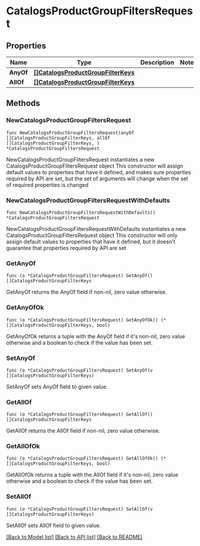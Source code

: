 # CatalogsProductGroupFiltersRequest

## Properties

Name | Type | Description | Notes
------------ | ------------- | ------------- | -------------
**AnyOf** | [**[]CatalogsProductGroupFilterKeys**](CatalogsProductGroupFilterKeys.md) |  | 
**AllOf** | [**[]CatalogsProductGroupFilterKeys**](CatalogsProductGroupFilterKeys.md) |  | 

## Methods

### NewCatalogsProductGroupFiltersRequest

`func NewCatalogsProductGroupFiltersRequest(anyOf []CatalogsProductGroupFilterKeys, allOf []CatalogsProductGroupFilterKeys, ) *CatalogsProductGroupFiltersRequest`

NewCatalogsProductGroupFiltersRequest instantiates a new CatalogsProductGroupFiltersRequest object
This constructor will assign default values to properties that have it defined,
and makes sure properties required by API are set, but the set of arguments
will change when the set of required properties is changed

### NewCatalogsProductGroupFiltersRequestWithDefaults

`func NewCatalogsProductGroupFiltersRequestWithDefaults() *CatalogsProductGroupFiltersRequest`

NewCatalogsProductGroupFiltersRequestWithDefaults instantiates a new CatalogsProductGroupFiltersRequest object
This constructor will only assign default values to properties that have it defined,
but it doesn't guarantee that properties required by API are set

### GetAnyOf

`func (o *CatalogsProductGroupFiltersRequest) GetAnyOf() []CatalogsProductGroupFilterKeys`

GetAnyOf returns the AnyOf field if non-nil, zero value otherwise.

### GetAnyOfOk

`func (o *CatalogsProductGroupFiltersRequest) GetAnyOfOk() (*[]CatalogsProductGroupFilterKeys, bool)`

GetAnyOfOk returns a tuple with the AnyOf field if it's non-nil, zero value otherwise
and a boolean to check if the value has been set.

### SetAnyOf

`func (o *CatalogsProductGroupFiltersRequest) SetAnyOf(v []CatalogsProductGroupFilterKeys)`

SetAnyOf sets AnyOf field to given value.


### GetAllOf

`func (o *CatalogsProductGroupFiltersRequest) GetAllOf() []CatalogsProductGroupFilterKeys`

GetAllOf returns the AllOf field if non-nil, zero value otherwise.

### GetAllOfOk

`func (o *CatalogsProductGroupFiltersRequest) GetAllOfOk() (*[]CatalogsProductGroupFilterKeys, bool)`

GetAllOfOk returns a tuple with the AllOf field if it's non-nil, zero value otherwise
and a boolean to check if the value has been set.

### SetAllOf

`func (o *CatalogsProductGroupFiltersRequest) SetAllOf(v []CatalogsProductGroupFilterKeys)`

SetAllOf sets AllOf field to given value.



[[Back to Model list]](../README.md#documentation-for-models) [[Back to API list]](../README.md#documentation-for-api-endpoints) [[Back to README]](../README.md)


